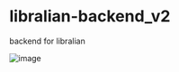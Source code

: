 # libralian-backend_v2
backend for libralian

![image](https://user-images.githubusercontent.com/53707300/167316104-ddac5f65-1ac1-4a49-b694-ec7953a134fa.png)
